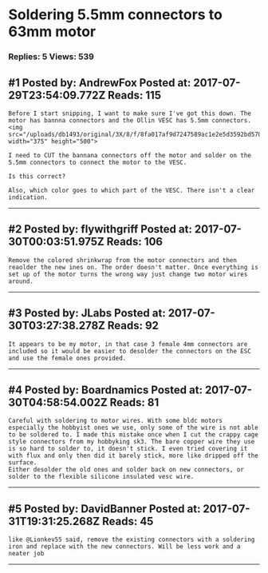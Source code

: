 # Soldering 5.5mm connectors to 63mm motor

### Replies: 5 Views: 539

## \#1 Posted by: AndrewFox Posted at: 2017-07-29T23:54:09.772Z Reads: 115

```
Before I start snipping, I want to make sure I've got this down. The motor has bannna connectors and the Ollin VESC has 5.5mm connectors. 
<img src="/uploads/db1493/original/3X/8/f/8fa017af9d7247589ac1e2e5d3592bd5702b6d8e.JPG" width="375" height="500">

I need to CUT the bannana connectors off the motor and solder on the 5.5mm connectors to connect the motor to the VESC. 

Is this correct?

Also, which color goes to which part of the VESC. There isn't a clear indication.
```

---
## \#2 Posted by: flywithgriff Posted at: 2017-07-30T00:03:51.975Z Reads: 106

```
Remove the colored shrinkwrap from the motor connectors and then reaolder the new ines on. The order doesn't matter. Once everything is set up of the motor turns the wrong way just change two motor wires around.
```

---
## \#3 Posted by: JLabs Posted at: 2017-07-30T03:27:38.278Z Reads: 92

```
It appears to be my motor, in that case 3 female 4mm connectors are included so it would be easier to desolder the connectors on the ESC and use the female ones provided.
```

---
## \#4 Posted by: Boardnamics Posted at: 2017-07-30T04:58:54.002Z Reads: 81

```
Careful with soldering to motor wires. With some bldc motors especially the hobbyist ones we use, only some of the wire is not able to be soldered to. I made this mistake once when I cut the crappy cage style connectors from my hobbyking sk3. The bare copper wire they use is so hard to solder to, it doesn't stick. I even tried covering it with flux and only then did it barely stick, more like dripped off the surface.
Either desolder the old ones and solder back on new connectors, or solder to the flexible silicone insulated vesc wire.
```

---
## \#5 Posted by: DavidBanner Posted at: 2017-07-31T19:31:25.268Z Reads: 45

```
like @Lionkev55 said, remove the existing connectors with a soldering iron and replace with the new connectors. Will be less work and a neater job
```

---
